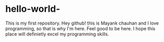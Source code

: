 # hello-world-
This is my first repository.
Hey github! this is Mayank chauhan and I love programming, so that is why I'm here.
Feel good to be here. I hope this place will definietly excel my programming skills.
